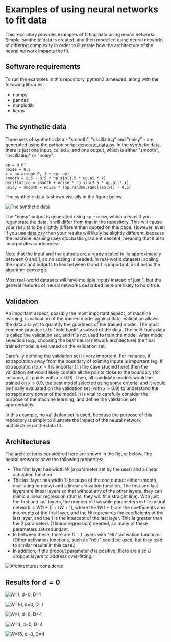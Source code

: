 # Examples of using neural networks to fit data

This repository provides examples of fitting data using neural networks.  Simple, synthetic data is created, and then modelled using neural networks of differing complexity in order to illustrate how the architecture of the neural network impacts the fit.

## Software requirements

To run the examples in this repository, python3 is needed, along with the following libraries:

- numpy
- pandas
- matplotlib
- keras

## The synthetic data

Three sets of synthetic data - "smooth", "oscillating" and "noisy" - are generated using the python script [generate_data.py](generate_data.py).  In the synthetic data, there is just one input, called `x`, and one output, which is either "smooth", "oscillating" or "noisy".

```
ep = 0.01
noise = 0.2
x = np.arange(0, 1 + ep, ep)
smooth = 0.5 + 0.5 * np.sin(1.5 * np.pi * x)
oscillating = smooth + noise * np.sin(7.5 * np.pi * x)
noisy = smooth + noise * (np.random.rand(len(x)) - 0.5)
```

The synthetic data is shown visually in the figure below

![The synthetic data](data.svg)

The "noisy" output is generated using `np.random`, which means if you regenerate the data, it will differ from that in the repository.  This will cause your results to be slightly different than quoted on this page.  However, even if you use [data.csv](data.csv) then your results will likely be slightly different, because the machine learning uses stochastic gradient descent, meaning that it also incorporates randomness.

Note that the input and the outputs are already scaled to lie approximately between 0 and 1, so no scaling is needed.  In real-world datasets, scaling the inputs and outputs to lies between 0 and 1 is important, as it helps the algorithm converge.

Most real-world datasets will have multiple inputs instead of just 1, but the general features of neural networks described here are likely to hold true.

## Validation

An important aspect, possibly the most important aspect, of machine learning, is validation of the trained model against data.  Validation allows the data analyst to quantify the goodness of the trained model.  The most common practice is to "hold back" a subset of the data.  The held-back data is called the validation set, and it is not used to train the model.  After model selection (e.g., choosing the best neural network architecture) the final trained model is evaluated on the validation set.

Carefully defining the validation set is very important.  For instance, if extrapolation away from the boundary of existing inputs is important (eg, if extrapolation to $x > 1$ is important in the case studied here) then the validation set would likely contain all the points close to the boundary (for instance, all points with $x > 0.9$).  Then, all candidate models would be trained on $x \leq 0.9$, the best model selected using some criteria, and it would be finally evaluated on the validation set (with $x > 0.9$) to understand the extrapolatory power of the model.  It is vital to carefully consider the purpose of the machine learning, and define the validation set appropriately.

In this example, no validation set is used, because the purpose of this repository is simply to illustrate the impact of the neural network architecture on the data fit.

## Architectures

The architectures considered here are shown in the figure below.  The neural networks have the following properties:

- The first layer has width $W$ (a parameter set by the user) and a linear activation function.
- The last layer has width 1 (because of the one output: either smooth, oscillating or noisy) and a linear activation function.  The first and last layers are linear layers so that without any of the other layers, they can mimic a linear regression (that is, they will fit a straight line).  With just the first and last layers, the number of trainable parameters in the neural network is $W(1 + 1) + (W + 1)$, where the $W(1 + 1)$ are the coefficients and intercepts of the first layer, and the $W$ represents the coefficients of the last layer, and the $1$ is the intercept of the last layer.  This is greater than the 2 parameters (1 linear regression) needed, so many of these parameters are redundant.
- In between these, there are $D - 1$ layers with "elu" activation functions.  (Other activation functions, such as "relu" could be used, but they lead to similar results in this case.)
- In addition, if the dropout parameter $d$ is positive, there are also $D$ dropout layers to address over-fitting.

![Architectures considered](architectures.png)

## Results for $d=0$

![W=1, d=0, D=1](result_1_0.0_1.png)

![W=16, d=0, D=1](result_16_0.0_1.png)

![W=1, d=0, D=4](result_1_0.0_4.png)

![W=4, d=0, D=4](result_4_0.0_4.png)

![W=16, d=0, D=4](result_16_0.0_4.png)











